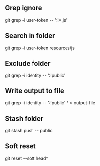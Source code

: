 
## Grep ignore
git grep -i user-token  -- ':!*.js'

## Search in folder
git grep -i user-token resources/js

## Exclude folder

git grep -i identity -- ':!public'

## Write output to file

git grep -i identity -- ':!public' * > output-file

## Stash folder

git stash push -- public

## Soft reset

git reset --soft head^
